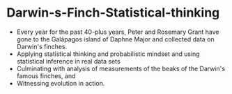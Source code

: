 # Darwin-s-Finch-Statistical-thinking
- Every year for the past 40-plus years, Peter and Rosemary Grant have gone to the Galápagos island of Daphne Major and collected data on Darwin's finches. 
- Applying statistical thinking and probabilistic mindset and using statistical inference in real data sets 
- Culminating with analysis of measurements of the beaks of the Darwin's famous finches, and 
- Witnessing evolution in action.
